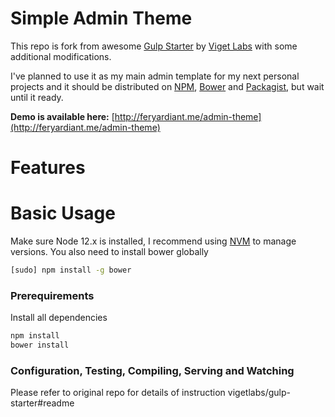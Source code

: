 # Simple Admin Theme

This repo is fork from awesome [Gulp Starter](https://github.com/vigetlabs/gulp-starter) by [Viget Labs](https://github.com/vigetlabs) with some additional modifications.

I've planned to use it as my main admin template for my next personal projects and it should be distributed on [NPM](https://www.npmjs.com/), [Bower](http://bower.io/) and [Packagist](https://packagist.org/), but wait until it ready.

**Demo is available here:** [http://feryardiant.me/admin-theme](http://feryardiant.me/admin-theme)

# Features


# Basic Usage
Make sure Node 12.x is installed, I recommend using [NVM](https://github.com/creationix/nvm) to manage versions. You also need to install bower globally

```bash
[sudo] npm install -g bower
```

### Prerequirements
Install all dependencies

```bash
npm install
bower install
```

### Configuration, Testing, Compiling, Serving and Watching
Please refer to original repo for details of instruction vigetlabs/gulp-starter#readme

